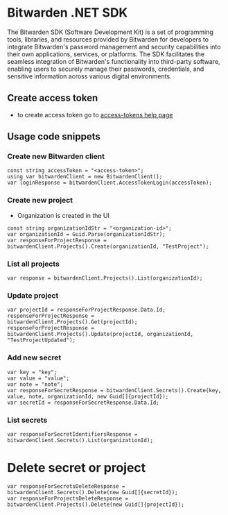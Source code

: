 # Bitwarden .NET SDK

The Bitwarden SDK (Software Development Kit) is a set of programming tools, libraries, and resources provided by Bitwarden for developers to integrate Bitwarden's password management and security capabilities into their own applications, services, or platforms. The SDK facilitates the seamless integration of Bitwarden's functionality into third-party software, enabling users to securely manage their passwords, credentials, and sensitive information across various digital environments.

## Create access token
- to create access token go to [access-tokens help page]

## Usage code snippets

### Create new Bitwarden client
```
const string accessToken = "<access-token>";
using var bitwardenClient = new BitwardenClient();
var loginResponse = bitwardenClient.AccessTokenLogin(accessToken);
```

### Create new project
- Organization is created in the UI
```
const string organizationIdStr = "<organization-id>";
var organizationId = Guid.Parse(organizationIdStr);
var responseForProjectResponse = bitwardenClient.Projects().Create(organizationId, "TestProject");
```

### List all projects
```
var response = bitwardenClient.Projects().List(organizationId);
```

### Update project
```
var projectId = responseForProjectResponse.Data.Id;
responseForProjectResponse = bitwardenClient.Projects().Get(projectId);
responseForProjectResponse = bitwardenClient.Projects().Update(projectId, organizationId, "TestProjectUpdated");
```

### Add new secret
```
var key = "key";
var value = "value";
var note = "note";
var responseForSecretResponse = bitwardenClient.Secrets().Create(key, value, note, organizationId, new Guid[]{projectId});
var secretId = responseForSecretResponse.Data.Id;
```

### List secrets
```
var responseForSecretIdentifiersResponse = bitwardenClient.Secrets().List(organizationId);
```

# Delete secret or project

```
var responseForSecretsDeleteResponse = bitwardenClient.Secrets().Delete(new Guid[]{secretId});
var responseForProjectsDeleteResponse = bitwardenClient.Projects().Delete(new Guid[]{projectId});
```

[access-tokens help page]: https://bitwarden.com/help/access-tokens/
